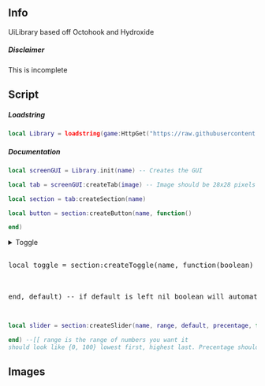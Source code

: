 ## Info
UiLibrary based off Octohook and Hydroxide
##### Disclaimer
This is incomplete
## Script
##### Loadstring
```Lua
local Library = loadstring(game:HttpGet("https://raw.githubusercontent.com/DiabloPro/UiLibrary/main/Main.lua"))()
```
##### Documentation
```Lua
local screenGUI = Library.init(name) -- Creates the GUI

local tab = screenGUI:createTab(image) -- Image should be 28x28 pixels

local section = tab:createSection(name)

local button = section:createButton(name, function()

end)
```
<details>
  <summary>Toggle
    <pre lang="lua"> 
local toggle = section:createToggle(name, function(boolean)<br>
</br>
end, default) -- if default is left nil boolean will automatically start as false
    </pre>
  </summary>
    <pre lang="lua">
toggle:createSlider(name, range, default, precentage, function(value)
<br></br>
end) -- creates slider under the toggle
<br></br>
toggle:createBind(function(bind)
<br></br>
toggle:setToggle(boolean) -- fires CallBack
<br></br>
end) -- lets you keybind the toggle, function is optional and fires when bind is changed
<br></br>
toggle:setBind() -- must be a keycode name does not fire createBind callback
<br></br>
toggle:getBind() -- returns nil if no bind
<br></br>
Library:setKeybindBlacklist(blacklist) -- blacklist should be a table like {"W","A","S","D"} (global)
<br></br>
Library:addKeybindBlacklist(keys) -- should also be a table adds values to blacklist
<br></br>
Library:removeKeybindBlacklist(keys) -- same as previous
  </pre>
</details>

```Lua
local slider = section:createSlider(name, range, default, precentage, function(value)

end) --[[ range is the range of numbers you want it 
should look like {0, 100} lowest first, highest last. Precentage should be true or false ]]--
```

## Images
